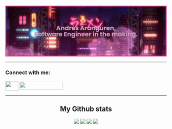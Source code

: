 
<!-- [![Andres' GitHub stats](https://github-readme-stats.vercel.app/api?username=afarangurens&hide=prs&count_private=true&show_icons=true&theme=radical)](https://github.com/afarangurens/github-readme-stats)

[![Top Langs](https://github-readme-stats.vercel.app/api/top-langs/?username=afarangurens&langs_count=5&layout=compact)](https://github.com/afarangurens/github-readme-stats)
-->
<p align="center">
	<img src="https://github.com/afarangurens/afarangurens/blob/main/Banner/banner.png">
	<!-- Background image taken from: https://www.artstation.com/artwork/5XeK8z -->
</p>

<hr>

<h3 align="left">Connect with me:</h3>
<p align="left">
<a href="mailto: afarangurens@unal.edu.co" target="blank"><img align="center" src="https://cdn-icons-png.flaticon.com/512/733/733579.png" alt="" height="30" width="40" /></a>
<a href="https://www.linkedin.com/in/andres-aranguren-silva/" target="blank"><img align="center" src="https://img.shields.io/badge/-afarangurens-blue?style=flat-square&logo=Linkedin&logoColor=white&link=https://www.linkedin.com/in/andres-aranguren-silva" alt="" height="25" width="136" /></a>
</p>

<hr>

<h2 align="center"> My Github stats </h2>
<p align="center">
	<img src="https://github-readme-stats.vercel.app/api?username=afarangurens&hide=prs&count_private=true&show_icons=true&theme=radical"> 
	<img src="https://github-readme-stats.vercel.app/api/top-langs/?username=afarangurens&langs_count=5&theme=radical&hide=cython">
	<img src="https://github-readme-streak-stats.herokuapp.com/?user=afarangurens&show_icons=true&locale=en&layout=compact&theme=radical&line_height=0"/>
	<img src="https://activity-graph.herokuapp.com/graph?username=afarangurens&theme=redical">
</p> 
